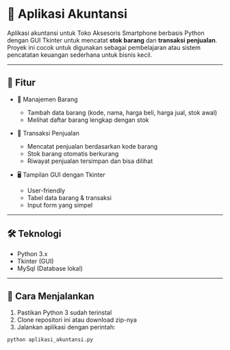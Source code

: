 # 💼 Aplikasi Akuntansi

Aplikasi akuntansi untuk Toko Aksesoris Smartphone berbasis Python dengan GUI Tkinter untuk mencatat **stok barang** dan **transaksi penjualan**. Proyek ini cocok untuk digunakan sebagai pembelajaran atau sistem pencatatan keuangan sederhana untuk bisnis kecil.

---

## 🧩 Fitur

- 🛒 Manajemen Barang
  - Tambah data barang (kode, nama, harga beli, harga jual, stok awal)
  - Melihat daftar barang lengkap dengan stok

- 💸 Transaksi Penjualan
  - Mencatat penjualan berdasarkan kode barang
  - Stok barang otomatis berkurang
  - Riwayat penjualan tersimpan dan bisa dilihat

- 🖥️ Tampilan GUI dengan Tkinter
  - User-friendly
  - Tabel data barang & transaksi
  - Input form yang simpel

---

## 🛠 Teknologi

- Python 3.x
- Tkinter (GUI)
- MySql (Database lokal)

---

## 🚀 Cara Menjalankan

1. Pastikan Python 3 sudah terinstal
2. Clone repositori ini atau download zip-nya
3. Jalankan aplikasi dengan perintah:

```bash
python aplikasi_akuntansi.py
